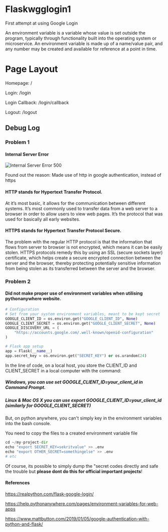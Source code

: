 # Flaskwgglogin1
First attempt at using Google Login

An environment variable is a variable whose value is set outside the program, typically through functionality built into the operating system or microservice. An environment variable is made up of a name/value pair, and any number may be created and available for reference at a point in time.

# Page Layout
Homepage: /

Login: /login

Login Callback: /login/callback

Logout: /logout

## Debug Log

### Problem 1
#### Internal Server Error
![Internal Server Error 500](https://mediatemple.zendesk.com/hc/article_attachments/202382660/500ise.jpg)

Found out the reason: Made use of http in google authentication, instead of https

#### HTTP stands for Hypertext Transfer Protocol. 
At it’s most basic, it allows for the communication between different systems. It’s most commonly used to transfer data from a web server to a browser in order to allow users to view web pages. It’s the protocol that was used for basically all early websites.

#### HTTPS stands for Hypertext Transfer Protocol Secure. 
The problem with the regular HTTP protocol is that the information that flows from server to browser is not encrypted, which means it can be easily stolen. HTTPS protocols remedy this by using an SSL (secure sockets layer) certificate, which helps create a secure encrypted connection between the server and the browser, thereby protecting potentially sensitive information from being stolen as its transferred between the server and the browser.

### Problem 2
#### Did not make proper use of environment variables when utilising pythonanywhere website.
```python
# Configuration
# Set from your system environment variables, meant to be kept secret
GOOGLE_CLIENT_ID = os.environ.get("GOOGLE_CLIENT_ID", None)
GOOGLE_CLIENT_SECRET = os.environ.get("GOOGLE_CLIENT_SECRET", None)
GOOGLE_DISCOVERY_URL = (
    "https://accounts.google.com/.well-known/openid-configuration"
)

# Flask app setup
app = Flask(__name__)
app.secret_key = os.environ.get("SECRET_KEY") or os.urandom(24)

```
In the line of code, on a local host, you store the CLIENT_ID and CLIENT_SECRET in a local computer with the command:

##### Windows, you can use   set GOOGLE_CLIENT_ID=your_client_id in Command Prompt.
##### Linux & Mac OS X you can use   export GOOGLE_CLIENT_ID=your_client_id (similarly for GOOGLE_CLIENT_SECRET)

But, on python anywhere, you can't simply key in the environment variables into the bash console.

You need to copy the files to a created environment variable file
```python
cd ~/my-project-dir
echo "export SECRET_KEY=sekritvalue" >> .env
echo "export OTHER_SECRET=somethingelse" >> .env
# etc
```
Of course, its possible to simply dump the "secret codes directly and safe the trouble but __please dont do this for official important projects__!

#### References
https://realpython.com/flask-google-login/

https://help.pythonanywhere.com/pages/environment-variables-for-web-apps

https://www.mattbutton.com/2019/01/05/google-authentication-with-python-and-flask/
